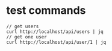 # test commands
``` 
// get users
curl http://localhost/api/users | jq
// get one user
curl http://localhost/api/user/1 | jq

```
